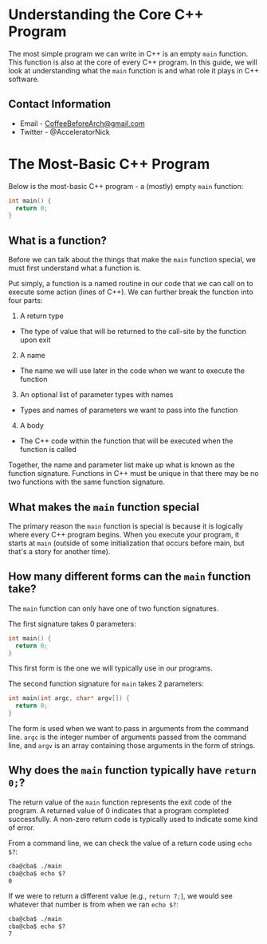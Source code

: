 # Understanding the Core C++ Program

The most simple program we can write in C++ is an empty `main` function. This function is also at the core of every C++ program. In this guide, we will look at understanding what the `main` function is and what role it plays in C++ software.

## Contact Information

- Email - CoffeeBeforeArch@gmail.com
- Twitter - @AcceleratorNick


# The Most-Basic C++ Program

Below is the most-basic C++ program - a (mostly) empty `main` function:

```cpp
int main() {
  return 0;
}
```

## What is a function?

Before we can talk about the things that make the `main` function special, we must first understand what a function is.

Put simply, a function is a named routine in our code that we can call on to execute some action (lines of C++). We can further break the function into four parts:

1. A return type
 - The type of value that will be returned to the call-site by the function upon exit
2. A name
 - The name we will use later in the code when we want to execute the function
3. An optional list of parameter types with names
 - Types and names of parameters we want to pass into the function
4. A body
 - The C++ code within the function that will be executed when the function is called

Together, the name and parameter list make up what is known as the function signature. Functions in C++ must be unique in that there may be no two functions with the same function signature.

## What makes the `main` function special

The primary reason the `main` function is special is because it is logically where every C++ program begins. When you execute your program, it starts at `main` (outside of some initialization that occurs before main, but that's a story for another time).

## How many different forms can the `main` function take?

The `main` function can only have one of two function signatures.

The first signature takes 0 parameters:

```cpp
int main() {
  return 0;
}
```

This first form is the one we will typically use in our programs.

The second function signature for `main` takes 2 parameters:

```cpp
int main(int argc, char* argv[]) {
  return 0;
}
```

The form is used when we want to pass in arguments from the command line. `argc` is the integer number of arguments passed from the command line, and `argv` is an array containing those arguments in the form of strings.

## Why does the `main` function typically have `return 0;`?

The return value of the `main` function represents the exit code of the program. A returned value of 0 indicates that a program completed successfully. A non-zero return code is typically used to indicate some kind of error.

From a command line, we can check the value of a return code using `echo $?`:

```txt
cba@cba$ ./main
cba@cba$ echo $?
0
```

If we were to return a different value (e.g., `return 7;`), we would see whatever that number is from when we ran `echo $?`:

```txt
cba@cba$ ./main
cba@cba$ echo $?
7
```

